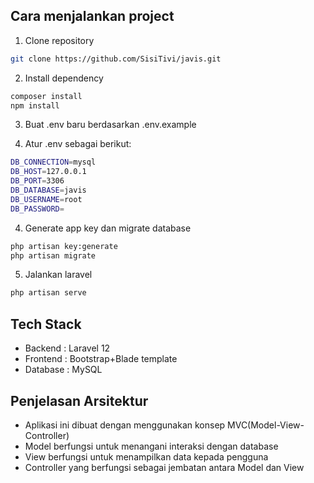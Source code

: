 ## Cara menjalankan project

1.  Clone repository

```bash
git clone https://github.com/SisiTivi/javis.git
```

2.  Install dependency

```bash
composer install
npm install
```

3. Buat .env baru berdasarkan .env.example

4. Atur .env sebagai berikut:

```bash
DB_CONNECTION=mysql
DB_HOST=127.0.0.1
DB_PORT=3306
DB_DATABASE=javis
DB_USERNAME=root
DB_PASSWORD=
```

4. Generate app key dan migrate database

```bash
php artisan key:generate
php artisan migrate
```

5. Jalankan laravel

```bash
php artisan serve
```

## Tech Stack

-   Backend : Laravel 12
-   Frontend : Bootstrap+Blade template
-   Database : MySQL

## Penjelasan Arsitektur

-   Aplikasi ini dibuat dengan menggunakan konsep MVC(Model-View-Controller)
-   Model berfungsi untuk menangani interaksi dengan database
-   View berfungsi untuk menampilkan data kepada pengguna
-   Controller yang berfungsi sebagai jembatan antara Model dan View
